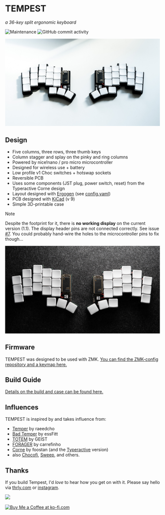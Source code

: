 # TEMPEST

_a 36-key split ergonomic keyboard_

![Maintenance](https://img.shields.io/maintenance/yes/2025) ![GitHub commit activity](https://img.shields.io/github/commit-activity/m/thrly/tempest)

![TEMPEST keyboard](images/tempest-white.jpg)

## Design

- Five columns, three rows, three thumb keys
- Column stagger and splay on the pinky and ring columns
- Powered by nice!nano / pro micro microcontroller
- Designed for wireless use + battery
- Low profile v1 Choc switches + hotswap sockets
- Reversible PCB
- Uses some components (JST plug, power switch, reset) from the Typeractive Corne design
- Layout designed with [Ergogen](https://ergogen.ceoloide.com/) (see [config.yaml](./ergogen/config.yaml))
- PCB designed with [KiCad](https://www.kicad.org/) (v 9)
- Simple 3D-printable case

> [!NOTE]
> Despite the footprint for it, there is **no working display** on the current version (1.1). The display header pins are not connected correctly. See issue [#7](https://github.com/thrly/tempest/issues/7). You could probably hand-wire the holes to the microcontroller pins to fix though...

![TEMPEST keyboard](images/tempest.jpg)

## Firmware

TEMPEST was designed to be used with ZMK. [You can find the ZMK-config repository and a keymap here.](https://github.com/thrly/tempest-zmk)


## Build Guide

[Details on the build and case can be found here.](/build-guide.md)

## Influences

TEMPEST is inspired by and takes influence from:

- [Temper](https://github.com/raeedcho/temper) by raeedcho
- [Bad Temper](https://github.com/essFitt/Bad-Temper/tree/main) by essFitt
- [TOTEM](https://github.com/GEIGEIGEIST/TOTEM) by GEIST
- [FORAGER](https://github.com/carrefinho/forager) by carrefinho
- [Corne](https://github.com/foostan/crkbd) by foostan (and the [Typeractive](https://typeractive.xyz/) version)
- also [Chocofi](https://github.com/pashutk/chocofi), [Sweep](https://github.com/davidphilipbarr/Sweep), and others.

## Thanks

If you build Tempest, I'd _love_ to hear how you get on with it. Please say hello via [thrly.com](https://www.thrly.com) or [instagram](https://www.instagram.com/thrly.xy/).

<img src="https://github.com/thrly/tempest/blob/8db28c0fb310842e8c9dc7b95e4b05a694a6e47c/images/wave.png" width=50%>

<a href="https://ko-fi.com/C0C22GIO8" target="_blank"><img height="42" alt="Buy Me a Coffee at ko-fi.com" src="https://storage.ko-fi.com/cdn/kofi1.png?v=6"></a>

